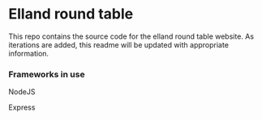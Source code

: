 # Elland round table

This repo contains the source code for the elland round table website. As iterations are added, this readme will be updated with appropriate information.

### Frameworks in use
NodeJS

Express
